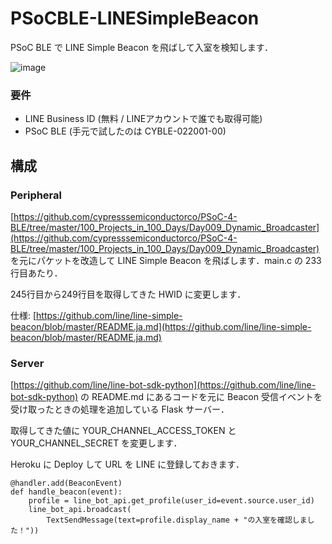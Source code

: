 # PSoCBLE-LINESimpleBeacon
PSoC BLE で LINE Simple Beacon を飛ばして入室を検知します．

![image](https://user-images.githubusercontent.com/14951631/119604700-7ec9f280-be2a-11eb-8949-e86e60898f64.png)


### 要件

+ LINE Business ID (無料 / LINEアカウントで誰でも取得可能)
+ PSoC BLE (手元で試したのは CYBLE-022001-00)





## 構成

### Peripheral

[https://github.com/cypresssemiconductorco/PSoC-4-BLE/tree/master/100_Projects_in_100_Days/Day009_Dynamic_Broadcaster](https://github.com/cypresssemiconductorco/PSoC-4-BLE/tree/master/100_Projects_in_100_Days/Day009_Dynamic_Broadcaster) を元にパケットを改造して LINE Simple Beacon を飛ばします．main.c の 233行目あたり．

245行目から249行目を取得してきた HWID に変更します．

仕様: [https://github.com/line/line-simple-beacon/blob/master/README.ja.md](https://github.com/line/line-simple-beacon/blob/master/README.ja.md) 



### Server

[https://github.com/line/line-bot-sdk-python](https://github.com/line/line-bot-sdk-python) の README.md にあるコードを元に Beacon 受信イベントを受け取ったときの処理を追加している Flask サーバー．

取得してきた値に YOUR_CHANNEL_ACCESS_TOKEN と YOUR_CHANNEL_SECRET を変更します．

Heroku に Deploy して URL を LINE に登録しておきます．

```Python3
@handler.add(BeaconEvent)
def handle_beacon(event):
    profile = line_bot_api.get_profile(user_id=event.source.user_id)
    line_bot_api.broadcast(
        TextSendMessage(text=profile.display_name + "の入室を確認しました！"))

```

